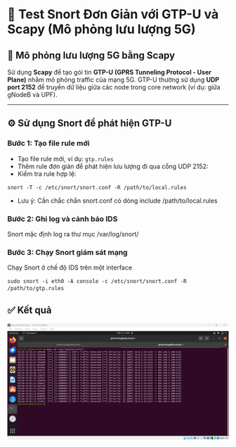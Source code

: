 # 🧪 Test Snort Đơn Giản với GTP-U và Scapy (Mô phỏng lưu lượng 5G)

## 📶 Mô phỏng lưu lượng 5G bằng Scapy

Sử dụng **Scapy** để tạo gói tin **GTP-U (GPRS Tunneling Protocol - User Plane)** nhằm mô phỏng traffic của mạng 5G. GTP-U thường sử dụng **UDP port 2152** để truyền dữ liệu giữa các node trong core network (ví dụ: giữa gNodeB và UPF).

---

## ⚙️ Sử dụng Snort để phát hiện GTP-U

### Bước 1: Tạo file rule mới

- Tạo file rule mới, ví dụ: `gtp.rules`
- Thêm rule đơn giản để phát hiện lưu lượng đi qua cổng UDP 2152:
- Kiểm tra rule hợp lệ:
```
snort -T -c /etc/snort/snort.conf -R /path/to/local.rules
```
- Lưu ý: Cần chắc chắn snort.conf có dòng include /path/to/local.rules

### Bước 2: Ghi log và cảnh báo IDS

Snort mặc định log ra thư mục /var/log/snort/

### Bước 3: Chạy Snort giám sát mạng

Chạy Snort ở chế độ IDS trên một interface
```
sudo snort -i eth0 -A console -c /etc/snort/snort.conf -R /path/to/gtp.rules
```

## ✅ Kết quả

![](image.png)


